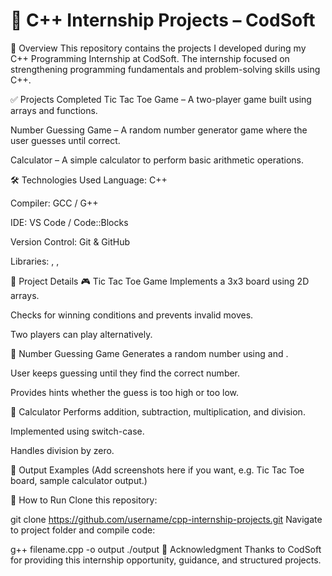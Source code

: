 # 📘 C++ Internship Projects – CodSoft
🚀 Overview
This repository contains the projects I developed during my C++ Programming Internship at CodSoft.
The internship focused on strengthening programming fundamentals and problem-solving skills using C++.

✅ Projects Completed
Tic Tac Toe Game – A two-player game built using arrays and functions.

Number Guessing Game – A random number generator game where the user guesses until correct.

Calculator – A simple calculator to perform basic arithmetic operations.

🛠️ Technologies Used
Language: C++

Compiler: GCC / G++

IDE: VS Code / Code::Blocks

Version Control: Git & GitHub

Libraries: <iostream>, <cstdlib>, <ctime>

📂 Project Details
🎮 Tic Tac Toe Game
Implements a 3x3 board using 2D arrays.

Checks for winning conditions and prevents invalid moves.

Two players can play alternatively.

🔢 Number Guessing Game
Generates a random number using <cstdlib> and <ctime>.

User keeps guessing until they find the correct number.

Provides hints whether the guess is too high or too low.

🧮 Calculator
Performs addition, subtraction, multiplication, and division.

Implemented using switch-case.

Handles division by zero.

📸 Output Examples
(Add screenshots here if you want, e.g. Tic Tac Toe board, sample calculator output.)

📖 How to Run
Clone this repository:

git clone https://github.com/username/cpp-internship-projects.git
Navigate to project folder and compile code:

g++ filename.cpp -o output
./output
🙌 Acknowledgment
Thanks to CodSoft for providing this internship opportunity, guidance, and structured projects.

